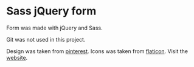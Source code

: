 # Sass jQuery form

Form was made with jQuery and Sass.

Git was not used in this project. 

Design was taken from [pinterest](https://www.pinterest.se/pin/578079302145147682/).
Icons was taken from [flaticon](https://www.flaticon.com/).
Visit the [website](https://josedaking.github.io/Sass-jQuery-form-/index.html).
